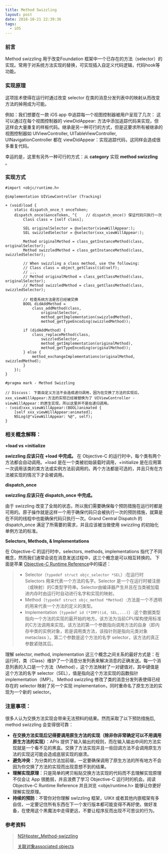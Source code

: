 ```yaml
---
title: Method Swizzling
layout: post
date: 2018-10-21 22:39:36
tags:
  - iOS
---
```


### 前言

Method swizzling 用于改变Foundation 框架中一个已存在的方法（selector）的实现。常用于对系统方法实现的替换，可实现插入自定义代码逻辑，代码hook等功能。

### 实现原理

这项技术使得在运行时通过改变 selector 在类的消息分发列表中的映射从而改变方法的掉用成为可能。

例如：我们想要在一款 iOS app 中追踪每一个视图控制器被用户呈现了几次： 这可以通过在每个视图控制器的 viewDidAppear: 方法中添加追踪代码来实现，但这样会大量重复的样板代码。继承是另一种可行的方式，但是这要求所有被继承的视图控制器如 UIViewController, UITableViewController, UINavigationController 都在 viewDidAppear：实现追踪代码，这同样会造成很多重复代码。

 幸运的是，这里有另外一种可行的方式：从 **category** 实现 **method swizzling** 。

### 实现方式

```objc
#import <objc/runtime.h>

@implementation UIViewController (Tracking)

+ (void)load {
    static dispatch_once_t onceToken;
    dispatch_once(&onceToken, ^{	// dispatch_once() 保证代码只执行一次
        Class class = [self class];

        SEL originalSelector = @selector(viewWillAppear:);
        SEL swizzledSelector = @selector(xxx_viewWillAppear:);

        Method originalMethod = class_getInstanceMethod(class, originalSelector);
        Method swizzledMethod = class_getInstanceMethod(class, swizzledSelector);

        // When swizzling a class method, use the following:
        // Class class = object_getClass((id)self);
        // ...
        // Method originalMethod = class_getClassMethod(class, originalSelector);
        // Method swizzledMethod = class_getClassMethod(class, swizzledSelector);

        // 检查系统方法是否已经被交换
        BOOL didAddMethod =
            class_addMethod(class,
                originalSelector,
                method_getImplementation(swizzledMethod),
                method_getTypeEncoding(swizzledMethod));

        if (didAddMethod) {
            class_replaceMethod(class,
                swizzledSelector,
                method_getImplementation(originalMethod),
                method_getTypeEncoding(originalMethod));
        } else {
            method_exchangeImplementations(originalMethod, swizzledMethod);
        }
    });
}

#pragma mark - Method Swizzling

// Discuss： 下面自定义方法不会造成递归调用，因为在交换了方法的实现后，xxx_viewWillAppear:方法的实现已经被替换为了 UIViewController -viewWillAppear：的原生实现，所以这里并不是在递归调用。
- (void)xxx_viewWillAppear:(BOOL)animated {
    [self xxx_viewWillAppear:animated];
    NSLog(@"viewWillAppear: %@", self);
}

```

### 相关概念解释：

**+load  vs  +initialize**

**swizzling 应该只在 +load 中完成。** 在 Objective-C 的运行时中，每个类有两个方法都会自动调用。+load 是在一个类被初始装载时调用，+initialize 是在应用第一次调用该类的类方法或实例方法前调用的。两个方法都是可选的，并且只有在方法被实现的情况下才会被调用。

**dispatch_once**

**swizzling 应该只在 dispatch_once 中完成。**

由于 swizzling 改变了全局的状态，所以我们需要确保每个预防措施在运行时都是可用的。原子操作就是这样一个用于确保代码只会被执行一次的预防措施，就算是在不同的线程中也能确保代码只执行一次。Grand Central Dispatch 的 dispatch_once 满足了所需要的需求，并且应该被当做使用 swizzling 的初始化单例方法的标准。

**Selectors, Methods, & Implementations**

在 Objective-C 的运行时中，selectors, methods, implementations 指代了不同概念，然而我们通常会说在消息发送过程中，这三个概念是可以相互转换的。 下面是苹果 [Objective-C Runtime Reference](https://developer.apple.com/library/mac/documentation/Cocoa/Reference/ObjCRuntimeRef/Reference/reference.html#//apple_ref/c/func/method_getImplementation)中的描述：

> - Selector（`typedef struct objc_selector *SEL`）:在运行时 Selectors 用来代表一个方法的名字。Selector 是一个在运行时被注册（或映射）的C类型字符串。Selector由编译器产生并且在当类被加载进内存时由运行时自动进行名字和实现的映射。
> - Method（`typedef struct objc_method *Method`）:方法是一个不透明的用来代表一个方法的定义的类型。
> - Implementation（`typedef id (*IMP)(id, SEL,...)`）:这个数据类型指向一个方法的实现的最开始的地方。该方法为当前CPU架构使用标准的C方法调用来实现。该方法的第一个参数指向调用方法的自身（即内存中类的实例对象，若是调用类方法，该指针则是指向元类对象 metaclass ）。第二个参数是这个方法的名字 selector，该方法的真正参数紧随其后。

理解 selector, method, implementation 这三个概念之间关系的最好方式是：在运行时，类（Class）维护了一个消息分发列表来解决消息的正确发送。每一个消息列表的入口是一个方法（Method），这个方法映射了一对键值对，其中键值是这个方法的名字 selector（SEL），值是指向这个方法实现的函数指针 implementation（IMP）。 Method swizzling 修改了类的消息分发列表使得已经存在的 selector 映射了另一个实现 implementation，同时重命名了原生方法的实现为一个新的 selector。

### 注意事项：

很多人认为交换方法实现会带来无法预料的结果。然而采取了以下预防措施后, method swizzling 会变得很可靠：

- **在交换方法实现后记得要调用原生方法的实现（除非你非常确定可以不用调用原生方法的实现）**：APIs 提供了输入输出的规则，而在输入输出中间的方法实现就是一个看不见的黑盒。交换了方法实现并且一些回调方法不会调用原生方法的实现这可能会造成底层实现的崩溃。
- **避免冲突**：为分类的方法加前缀，一定要确保调用了原生方法的所有地方不会因为你交换了方法的实现而出现意想不到的结果。
- **理解实现原理**：只是简单的拷贝粘贴交换方法实现的代码而不去理解实现原理不仅会让 App 很脆弱，并且浪费了学习 Objective-C 运行时的机会。阅读 Objective-C Runtime Reference 并且浏览 <obje/runtime.h> 能够让你更好理解实现原理。
- **持续的预防**：不管你对你理解 swlzzling 框架，UIKit 或者其他内嵌框架有多自信，一定要记住所有东西在下一个发行版本都可能变得不再好使。做好准备，在使用这个黑魔法中走得更远，不要让程序反而出现不可思议的行为。

### 参考资料

> [NSHipster_Method-swizzling](https://nshipster.cn/method-swizzling/)
>
> [关联对象associated objects](https://nshipster.cn/associated-objects/)